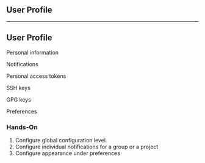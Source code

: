 <!-- .slide: id="gitlab_profile" class="vertical-center" -->

<i class="fa-duotone fa-id-card fa-8x" style="float: right; color: grey;"></i>

## User Profile

---

## User Profile

<i class="fa-duotone fa-id-card fa-4x" style="float: right;"></i>

Personal information

Notifications

Personal access tokens

SSH keys [](https://docs.gitlab.com/ee/user/ssh.html)

GPG keys [](https://docs.gitlab.com/ee/user/project/repository/gpg_signed_commits/)

Preferences

### Hands-On

1. Configure global configuration level
1. Configure individual notifications for a group or a project
1. Configure appearance under preferences

